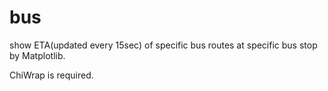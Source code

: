 # bus
show ETA(updated every 15sec) of specific bus routes at specific bus stop by Matplotlib.

ChiWrap is required.
